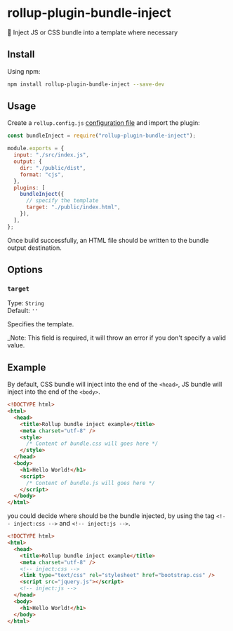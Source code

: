 # rollup-plugin-bundle-inject

🍣 Inject JS or CSS bundle into a template where necessary

## Install

Using npm:

```bash
npm install rollup-plugin-bundle-inject --save-dev
```

## Usage

Create a `rollup.config.js` [configuration file](https://www.rollupjs.org/guide/en/#configuration-files) and import the plugin:

```js
const bundleInject = require("rollup-plugin-bundle-inject");

module.exports = {
  input: "./src/index.js",
  output: {
    dir: "./public/dist",
    format: "cjs",
  },
  plugins: [
    bundleInject({
      // specify the template
      target: "./public/index.html",
    }),
  ],
};
```

Once build successfully, an HTML file should be written to the bundle output destination.

## Options

### `target`

Type: `String`<br>
Default: `''`

Specifies the template.

\_Note: This field is required, it will throw an error if you don't specify a valid value.

## Example

By default, CSS bundle will inject into the end of the `<head>`, JS bundle will inject into the end of the `<body>`.

```html
<!DOCTYPE html>
<html>
  <head>
    <title>Rollup bundle inject example</title>
    <meta charset="utf-8" />
    <style>
      /* Content of bundle.css will goes here */
    </style>
  </head>
  <body>
    <h1>Hello World!</h1>
    <script>
      /* Content of bundle.js will goes here */
    </script>
  </body>
</html>
```

you could decide where should be the bundle injected, by using the tag `<!-- inject:css -->` and `<!-- inject:js -->`.

```html
<!DOCTYPE html>
<html>
  <head>
    <title>Rollup bundle inject example</title>
    <meta charset="utf-8" />
    <!-- inject:css -->
    <link type="text/css" rel="stylesheet" href="bootstrap.css" />
    <script src="jquery.js"></script>
    <!-- inject:js -->
  </head>
  <body>
    <h1>Hello World!</h1>
  </body>
</html>
```
